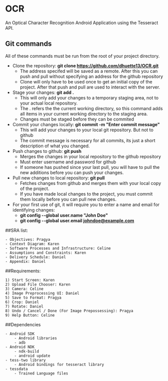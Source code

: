 # OCR
An Optical Character Recognition Android Application using the Tesseract API.

## Git commands
All of these commands must be run from the root of your project directory.
- Clone the repository: **git clone https://github.com/dhuette13/OCR.git**
  - The address specifed will be saved as a remote. After this you can push and pull without specifying an address for       the github repository
  - Clone will only have to be used once to get an initial copy of the project. After that push and pull are used to         interact with the server.
- Stage your changes: **git add .**
  - This will only add your changes to a temporary staging area, not to your actual local repository.
  - The . refers the the current working directory, so this command adds all items in your current working directory to the staging area.
  - Changes must be staged before they can be commited
- Commit your changes locally: **git commit -m "Enter commit message"**
  - This will add your changes to your local git repository. But not to github
  - The commit message is necessary for all commits, its just a short description of what you changed.
- Push changes to github: **git push**
  - Merges the changes in your local repository to the github repository 
  - Must enter username and password for github
  - If someone has pushed since your last pull, you will have to pull the new additions before you can push your changes.
- Pull new changes to local repository: **git pull**
  - Fetches changes from github and merges them with your local copy of the project. 
  - If you have made local changes to the project, you must commit them locally before you can pull new changes.
- For your first use of git, it will require you to enter a name and email for identifying changes:
  - **git config --global user.name "John Doe"**
  - **git config --global user.email johndoe@example.com**
  
##SRA list:

    - Objectives: Pragya
    - Context Diagram: Karen
    - Software Processes and Infrastructure: Celine
    - Assumptions and Constraints: Karen
    - Delivery Schedule: Daniel
    - Appendix: Daniel


##Requirements:

    1) Start Screen: Karen
    2) Upload File Chooser: Karen
    3) Camera: Celine
    4) Image Preprocessing UI: Daniel
    5) Save to Format: Pragya
    6) Crop: Daniel
    7) Rotate: Daniel
    8) Undo / Cancel / Done (For Image Prepossessing): Pragya
    9) Help Button: Celine

##Dependencies

    - Android SDK
        - Android libraries
        - adb
    - Android NDK
        - ndk-build
        - android update
    - tess-two library
        - Android bindings for tesseract library
    - tessdata
        - Trained Language files
